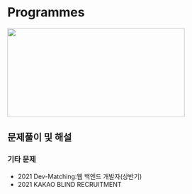 # Programmes
<img src="https://user-images.githubusercontent.com/91609858/135637730-f3e3eb5a-4a94-46b0-b3fd-4c8a03cdc4d6.png" width="400" height="200">

## 문제풀이 및 해설

### 기타 문제 <br>
 - 2021 Dev-Matching:웹 백엔드 개발자(상반기)
 - 2021 KAKAO BLIND RECRUITMENT
